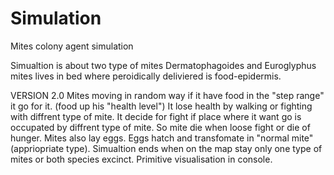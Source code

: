 # Simulation
Mites colony agent simulation

Simualtion is about two type of mites Dermatophagoides and Euroglyphus
mites lives in bed where peroidically deliviered is food-epidermis.

VERSION 2.0
Mites moving in random way if it have food in the "step range" it go for it. (food up his "health level")
It lose health by walking or fighting with diffrent type of mite.
It decide for fight if place where it want go is occupated by diffrent type of mite.
So mite die when loose fight or die of hunger.
Mites also lay eggs.
Eggs hatch and transfomate in "normal mite" (appriopriate type).
Simualtion ends when on the map stay only one type of mites or both species excinct.
Primitive visualisation in console.
